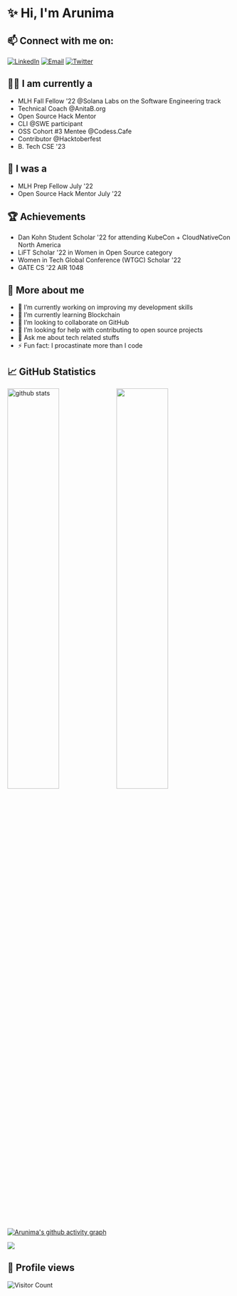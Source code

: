 # ✨ Hi, I'm Arunima

## 📫 Connect with me on:

<a href="https://www.linkedin.com/in/arunima-chaudhuri-95217b194/"><img title="LinkedIn" src="https://img.shields.io/badge/LinkedIn-0077B5?style=for-the-badge&logo=linkedin&logoColor=white"/></a>  <a href="mailto:arunimachaudhuri2020@gmail.com"><img title="Email" src="https://img.shields.io/badge/Gmail-D14836?style=for-the-badge&logo=gmail&logoColor=white"/></a>  <a href="https://twitter.com/arunimastwt"><img title="Twitter" src="https://img.shields.io/badge/Twitter-00ACEE?style=for-the-badge&logo=twitter&logoColor=white"/></a>

## 👩‍💻 I am currently a

- MLH Fall Fellow '22 @Solana Labs on the Software Engineering track
- Technical Coach @AnitaB.org
- Open Source Hack Mentor
- CLI @SWE participant
- OSS Cohort #3 Mentee @Codess.Cafe
- Contributor @Hacktoberfest
- B. Tech CSE '23

## 🤩 I was a
- MLH Prep Fellow July '22
- Open Source Hack Mentor July '22

## 🏆 Achievements

- Dan Kohn Student Scholar '22 for attending KubeCon + CloudNativeCon North America
- LiFT Scholar '22 in Women in Open Source category
- Women in Tech Global Conference (WTGC) Scholar '22
- GATE CS '22 AIR 1048

## 🥰 More about me

- 🔭 I’m currently working on improving my development skills
- 🌱 I’m currently learning Blockchain
- 👯 I’m looking to collaborate on GitHub
- 🤔 I’m looking for help with contributing to open source projects
- 💬 Ask me about tech related stuffs
- ⚡ Fun fact: I procastinate more than I code

## 📈 GitHub Statistics

<img src="https://github-readme-stats.vercel.app/api?username=tinniaru3005&show_icons=true&theme=radical" alt="github stats" width="48%" align="left">

<img src="https://github-readme-streak-stats.herokuapp.com/?user=tinniaru3005&theme=radical" width="48%" >

[![Arunima's github activity graph](https://activity-graph.herokuapp.com/graph?username=tinniaru3005&theme=github)](https://github.com/ashutosh00710/github-readme-activity-graph)

<a href="https://github.com/tinniaru3005">
  <img align="center" src="https://github-readme-stats.vercel.app/api/top-langs/?username=tinniaru3005&theme=tokyonight&layout=compact&">
</a>

## 👀 Profile views

![Visitor Count](https://profile-counter.glitch.me/{tinniaru3005}/count.svg) 
